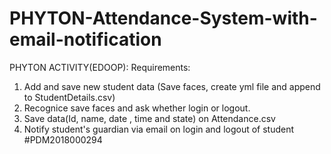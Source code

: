 # PHYTON-Attendance-System-with-email-notification
PHYTON ACTIVITY(EDOOP): 
Requirements: 
1. Add and save new student data (Save faces, create yml file and append to StudentDetails.csv)
2. Recognice save faces and ask whether login or logout.
3. Save data(Id, name, date , time and state) on Attendance.csv
4. Notify student's guardian via email on login and logout of student
#PDM2018000294
